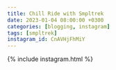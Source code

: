 ```yaml
---
title: Chill Ride with Smpltrek
date: 2023-01-04 08:00:00 +0300
categories: [blogging, instagram]
tags: [smpltrek]
instagram_id: CnAVHjFhMiY
---
```


{% include instagram.html %}